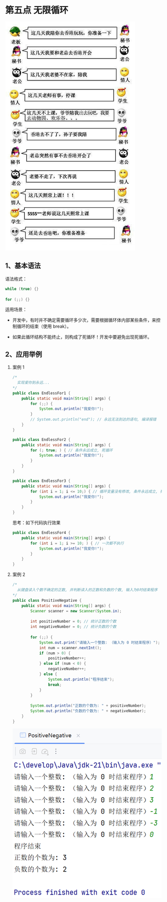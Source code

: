 # 第五点 无限循环

![](https://raw.githubusercontent.com/wehome-h/typora-images-repository/main/images/20240421134641.png)

## 1、基本语法

语法格式：

```java
while (true) {}

for (;;) {}
```

<div class="br"></div>

适用场景：

- 开发中，有时并不确定需要循环多少次，需要根据循环体内部某些条件，来控制循环的结束（使用 break）。

- 如果此循环结构不能终止，则构成了死循环！开发中要避免出现死循环。

## 2、应用举例

1.  案例 1

    ```java
    /*
      实现爱你到永远...
    */
    public class EndlessFor1 {
        public static void main(String[] args) {
            for (;;) {
                System.out.println("我爱你!");
            }
            // System.out.println("end"); // 永远无法到达的语句, 编译报错
        }
    }
    ```

    ```java
    public class EndlessFor2 {
        public static void main(String[] args) {
            for (; true; ) { // 条件永远成立, 死循环
                System.out.println("我爱你!");
            }
        }
    }
    ```

    ```java
    public class EndlessFor3 {
        public static void main(String[] args) {
            for (int i = 1; i <= 10;) { // 循环变量没有修改, 条件永远成立, 死循环
                System.out.println("我爱你!");
            }
        }
    }
    ```

    思考：如下代码执行效果

    ```java
    public class EndlessFor4 {
        public static void main(String[] args) {
            for (int i = 1; i >= 10; ) { // 一次都不执行
                System.out.println("我爱你!");
            }
        }
    }
    ```

<div class="br"></div>

2.  案例 2

    ```java
    /*
      从键盘读入个数不确定的正数, 并判断读入的正数和负数的个数, 输入为0时结束程序
    */
    public class PositiveNegative {
        public static void main(String[] args) {
            Scanner scanner = new Scanner(System.in);

            int positiveNumber = 0; // 统计正数的个数
            int negativeNumber = 0; // 统计负数的个数

            for (;;) {
                System.out.print("请输入一个整数: （输入为 0 时结束程序）");
                int num = scanner.nextInt();
                if (num > 0) {
                    positiveNumber++;
                } else if (num < 0) {
                    negativeNumber++;
                } else {
                    System.out.println("程序结束");
                    break;
                }
            }

            System.out.println("正数的个数为: " + positiveNumber);
            System.out.println("负数的个数为: " + negativeNumber);
        }
    }
    ```

    ![](https://raw.githubusercontent.com/wehome-h/typora-images-repository/main/images/20240421135453.png)